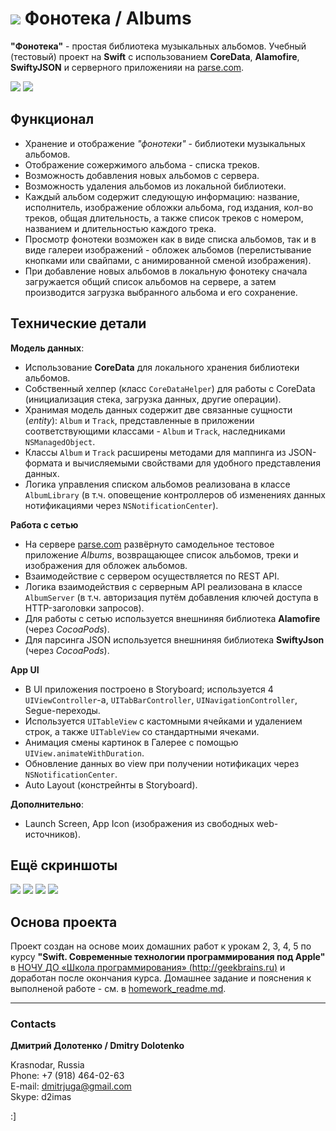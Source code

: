 # ![](https://github.com/DmitrJuga/Albums/blob/master/Albums/Images.xcassets/AppIcon.appiconset/depositphotos_8950241-Music-cd-icon-29@2x.png)  Фонотека / Albums

**"Фонотека"** - простая библиотека музыкальных альбомов. Учебный (тестовый) проект на **Swift** c использованием  **CoreData**, **Alamofire**, **SwiftyJSON** и серверного приложенияи на [parse.com](http://parse.com).

![](https://github.com/DmitrJuga/Albums/blob/master/screenshots/screenshot6.png)
![](https://github.com/DmitrJuga/Albums/blob/master/screenshots/screenshot1.png)


## Функционал

- Хранение и отображение *"фонотеки"* - библиотеки музыкальных альбомов.
- Отображение сожержимого альбома - списка треков.
- Возможность добавления новых альбомов с сервера.
- Возможность удаления альбомов из локальной библиотеки.
- Каждый альбом содержит следующую информацию: название, исполнитель, изображение обложки альбома, год издания, кол-во треков, общая длительность, а также список треков с номером, названием и длительностью каждого трека.
- Просмотр фонотеки возможен как в виде списка альбомов, так и в виде галереи изображений - обложек альбомов (перелистывание кнопками или свайпами, с анимированной сменой изображения).
- При добавление новых альбомов в локальную фонотеку сначала загружается общий список альбомов на сервере, а затем производится загрузка выбранного альбома и его сохранение.


## Технические детали

**Модель данных**:

- Использование **CoreData** для локального хранения библиотеки альбомов.
- Cобственный хелпер (класс `CoreDataHelper`) для работы с CoreData (инициализация стека, загрузка данных, другие операции).
- Хранимая модель данных содержит две связанные сущности (*entity*): `Album` и `Track`, представленные в приложении соответствующими классами - `Album` и `Track`, наследниками `NSManagedObject`.
- Классы `Album` и `Track` расширены методами для маппинга из JSON-формата и вычисляемыми свойствами для удобного представления данных.
- Логика управления списком альбомов реализована в классе `AlbumLibrary` (в т.ч. оповещение контроллеров об изменениях данных нотификациями через `NSNotificationCenter`).

**Работа с сетью**
- На сервере [parse.com](http://parse.com) развёрнуто самодельное тестовое приложение *Albums*, возвращающее список альбомов, треки и изображения для обложек альбомов.
- Взаимодействие с сервером осуществляется по REST API.
- Логика взаимодействия с серверным API реализована в классе `AlbumServer` (в т.ч. авторизация путём добавления ключей доступа в HTTP-заголовки запросов).
- Для работы с сетью используется внешниняя библиотека **Alamofire** (через *CocoaPods*).
- Для парсинга JSON используется внешниняя библиотека **SwiftyJson** (через *CocoaPods*).

**App UI**
- В UI приложения построено в Storyboard; используется 4 `UIViewController`-а, `UITabBarController`, `UINavigationController`, Segue-переходы.
- Используется `UITableView` c кастомными ячейками и удалением строк, а также `UITableView` со стандартными ячеками.
- Анимация смены картинок в Галерее с помощью `UIView.animateWithDuration`.
- Обновление данных во view при получении нотификацих через `NSNotificationCenter`.
- Auto Layout (констрейнты в Storyboard).

**Дополнительно**:

- Launch Screen, App Icon (изображения из свободных web-источников).

## Ещё скриншоты

![](https://github.com/DmitrJuga/Albums/blob/master/screenshots/screenshot3.png)
![](https://github.com/DmitrJuga/Albums/blob/master/screenshots/screenshot2.png)
![](https://github.com/DmitrJuga/Albums/blob/master/screenshots/screenshot5.png)
![](https://github.com/DmitrJuga/Albums/blob/master/screenshots/screenshot4.png)

## Основа проекта

Проект создан на основе моих домашних работ к урокам 2, 3, 4, 5 по курсу **"Swift. Современные технологии программирования под Apple"** в [НОЧУ ДО «Школа программирования» (http://geekbrains.ru)](http://geekbrains.ru/) и доработан после окончания курса. Домашнее задание и пояснения к выполненой работе - см. в [homework_readme.md](https://github.com/DmitrJuga/Albums/blob/master/homework_readme.md).

---

### Contacts

**Дмитрий Долотенко / Dmitry Dolotenko**

Krasnodar, Russia   
Phone: +7 (918) 464-02-63   
E-mail: <dmitrjuga@gmail.com>   
Skype: d2imas

:]

